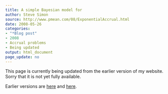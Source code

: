 ```yaml
---
title: A simple Bayesian model for 
author: Steve Simon
source: http://www.pmean.com/08/ExponentialAccrual.html
date: 2008-05-26
categories:
- "*Blog post"
- 2008
- Accrual problems
- Being updated
output: html_document
page_update: no
---
```


This page is currently being updated from the earlier version of my website. Sorry that it is not yet fully available.

<!---More--->

Earlier versions are [here][sim1] and [here][sim2].

[sim1]: http://www.pmean.com/08/ExponentialAccrual.html
[sim2]: http://new.pmean.com/exponential-accrual/

